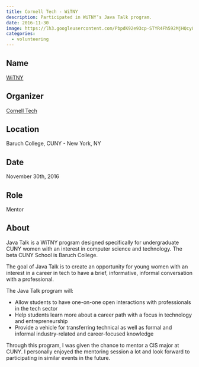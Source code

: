 ```yaml
---
title: Cornell Tech - WiTNY
description: Participated in WiTNY’s Java Talk program.
date: 2016-11-30
image: https://lh3.googleusercontent.com/PbpdK92e93cp-STYR4Fh592MjHQcy8S3h7r75Pzc9DZHwSC-QVAz3OSTJpPqXnIaSC6fbazxU-hIaHWiwI63OcDuu0eL1ozsJOsGtraxiIqP3NwCmo9LAaH1T-nIXIYu-Eu7KALSoNFhJSpMaop3uPBZIR7M62oCS15q0yzo9P37ba8ku7xsYDokga7kMlPD6reHYPrWs1hNICDw4LeaXHK1KqH8obdy5JCRD6JupT2GOpYQHjTmKBy40coQfo7PDatOokJNfjFbVF8KtnfPF0X8gQ2JQK3zQEIr0NBDQosfA2cpEuAxscEsTd56uamPi4Nn0hKZ0Ej5E8SpdqbvW0S_J3WjOXrYaapQNCcDgXpOctorSz-gYIBPEOgoGr2j5VD7GE78G0HhlbJZOpfpr_U3fDagUj_F287n3rQq-x3BtwfzERs1v_usxdGcUGaEp5mGU5mOlOB0yKXWVHE9J8GbzDqwpCromplKIttnoO1j3ICVDy8u1sAZrCRzdw1ITZ5p5R1ASHQjz_LDbME1At5Vd386rhF-Gzod0zQIebhyAqgRFe16mcFiqFHtfX2J1ydb7E06N7u_yFVn8vrJcU4Q_srkky6N0MLzCzmHrenPSDs2lxF1Wjehx9KudjEl=w1292-h969-no
categories:
  - volunteering
---
```


## Name

[WiTNY](https://tech.cornell.edu/impact/witny)

## Organizer

[Cornell Tech](https://tech.cornell.edu/)

## Location

Baruch College, CUNY - New York, NY

## Date

November 30th, 2016

## Role

Mentor

## About

Java Talk is a WiTNY program designed specifically for undergraduate CUNY women with an interest in computer science and technology. The beta CUNY School is Baruch College.

The goal of Java Talk is to create an opportunity for young women with an interest in a career in tech to have a brief, informative, informal conversation with a professional.

The Java Talk program will:

- Allow students to have one-on-one open interactions with professionals in the tech sector
- Help students learn more about a career path with a focus in technology and entrepreneurship
- Provide a vehicle for transferring technical as well as formal and informal industry-related and career-focused knowledge

Through this program, I was given the chance to mentor a CIS major at CUNY. I personally enjoyed the mentoring session a lot and look forward to participating in similar events in the future.

